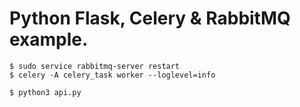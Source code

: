 # Python Flask, Celery & RabbitMQ example.

```
$ sudo service rabbitmq-server restart
$ celery -A celery_task worker --loglevel=info
```

```
$ python3 api.py
```
